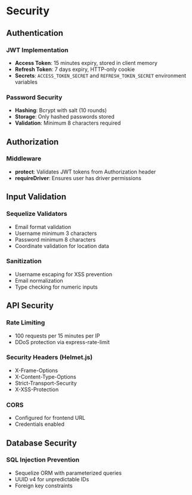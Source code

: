 # Security

## Authentication

### JWT Implementation
- **Access Token**: 15 minutes expiry, stored in client memory
- **Refresh Token**: 7 days expiry, HTTP-only cookie
- **Secrets**: `ACCESS_TOKEN_SECRET` and `REFRESH_TOKEN_SECRET` environment variables

### Password Security
- **Hashing**: Bcrypt with salt (10 rounds)
- **Storage**: Only hashed passwords stored
- **Validation**: Minimum 8 characters required

## Authorization

### Middleware
- **protect**: Validates JWT tokens from Authorization header
- **requireDriver**: Ensures user has driver permissions

## Input Validation

### Sequelize Validators
- Email format validation
- Username minimum 3 characters
- Password minimum 8 characters
- Coordinate validation for location data

### Sanitization
- Username escaping for XSS prevention
- Email normalization
- Type checking for numeric inputs

## API Security

### Rate Limiting
- 100 requests per 15 minutes per IP
- DDoS protection via express-rate-limit

### Security Headers (Helmet.js)
- X-Frame-Options
- X-Content-Type-Options
- Strict-Transport-Security
- X-XSS-Protection

### CORS
- Configured for frontend URL
- Credentials enabled

## Database Security

### SQL Injection Prevention
- Sequelize ORM with parameterized queries
- UUID v4 for unpredictable IDs
- Foreign key constraints